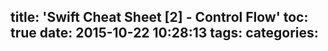 title: 'Swift Cheat Sheet [2] - Control Flow'
toc: true
date: 2015-10-22 10:28:13
tags:
categories:
---
